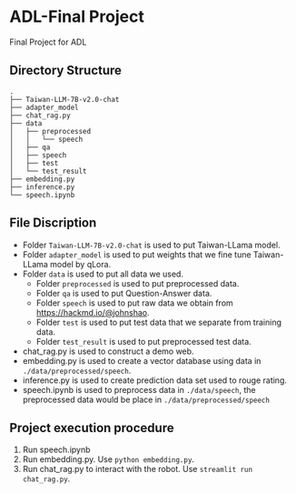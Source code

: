 # ADL-Final Project
Final Project for ADL

## Directory Structure
```shell
.
├── Taiwan-LLM-7B-v2.0-chat
├── adapter_model
├── chat_rag.py
├── data
│   ├── preprocessed
│   │   └── speech
│   ├── qa
│   ├── speech
│   ├── test
│   └── test_result
├── embedding.py
├── inference.py
└── speech.ipynb
```
## File Discription
- Folder `Taiwan-LLM-7B-v2.0-chat` is used to put Taiwan-LLama model.
- Folder `adapter_model` is used to put weights that we fine tune Taiwan-LLama model by qLora.
- Folder `data` is used to put all data we used.
  - Folder `preprocessed` is used to put preprocessed data.
  - Folder `qa` is used to put Question-Answer data.
  - Folder `speech` is used to put raw data we obtain from <https://hackmd.io/@johnshao>.
  - Folder `test` is used to put test data that we separate from training data.
  - Folder `test_result` is used to put preprocessed test data.
- chat_rag.py is used to construct a demo web.
- embedding.py is used to create a vector database using data in `./data/preprocessed/speech`.
- inference.py is used to create prediction data set used to rouge rating.
- speech.ipynb is used to preprocess data in `./data/speech`, the preprocessed data would be place in `./data/preprocessed/speech`

## Project execution procedure 
1. Run speech.ipynb
2. Run embedding.py. Use `python embedding.py`.
3. Run chat_rag.py to interact with the robot. Use `streamlit run chat_rag.py`.



